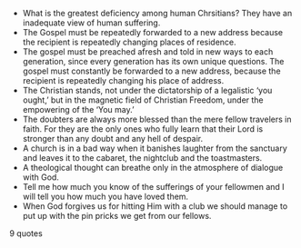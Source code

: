  - What is the greatest deficiency among human Chrsitians? They have an inadequate view of human suffering.
 - The Gospel must be repeatedly forwarded to a new address because the recipient is repeatedly changing places of residence.
 - The gospel must be preached afresh and told in new ways to each generation, since every generation has its own unique questions. The gospel must constantly be forwarded to a new address, because the recipient is repeatedly changing his place of address.
 - The Christian stands, not under the dictatorship of a legalistic ‘you ought,’ but in the magnetic field of Christian Freedom, under the empowering of the ‘You may.’
 - The doubters are always more blessed than the mere fellow travelers in faith. For they are the only ones who fully learn that their Lord is stronger than any doubt and any hell of despair.
 - A church is in a bad way when it banishes laughter from the sanctuary and leaves it to the cabaret, the nightclub and the toastmasters.
 - A theological thought can breathe only in the atmosphere of dialogue with God.
 - Tell me how much you know of the sufferings of your fellowmen and I will tell you how much you have loved them.
 - When God forgives us for hitting Him with a club we should manage to put up with the pin pricks we get from our fellows.

9 quotes